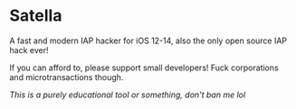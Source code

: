 # Satella
A fast and modern IAP hacker for iOS 12-14, also the only open source IAP hack ever!

If you can afford to, please support small developers! Fuck corporations and microtransactions though.

*This is a purely educational tool or something, don't ban me lol*